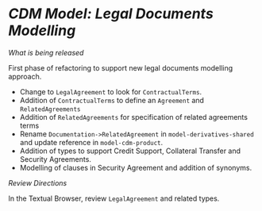 # *CDM Model: Legal Documents Modelling*

_What is being released_

First phase of refactoring to support new legal documents modelling approach.

- Change to `LegalAgreement` to look for `ContractualTerms`.
- Addition of `ContractualTerms` to define an `Agreement` and `RelatedAgreements`
- Addition of `RelatedAgreements` for specification of related agreements terms
- Rename `Documentation->RelatedAgreement` in `model-derivatives-shared` and update reference in `model-cdm-product`.
- Addition of types to support Credit Support, Collateral Transfer and Security Agreements.
- Modelling of clauses in Security Agreement and addition of synonyms.

_Review Directions_

In the Textual Browser, review `LegalAgreement` and related types. 
